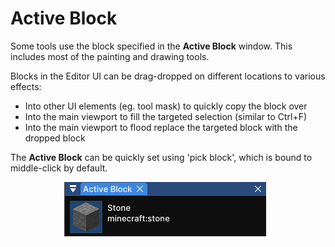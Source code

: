 # Active Block

Some tools use the block specified in the **Active Block** window. This includes most of the painting and drawing tools.

Blocks in the Editor UI can be drag-dropped on different locations to various effects:
 - Into other UI elements (eg. tool mask) to quickly copy the block over
 - Into the main viewport to fill the targeted selection (similar to Ctrl+F)
 - Into the main viewport to flood replace the targeted block with the dropped block

The **Active Block** can be quickly set using 'pick block', which is bound to middle-click by default.

<div style="display: flex; align-items: center; justify-content: center;">
    <img src="img\Active Block.png" alt="Active Block" style="margin-right: 10px;">
</div>